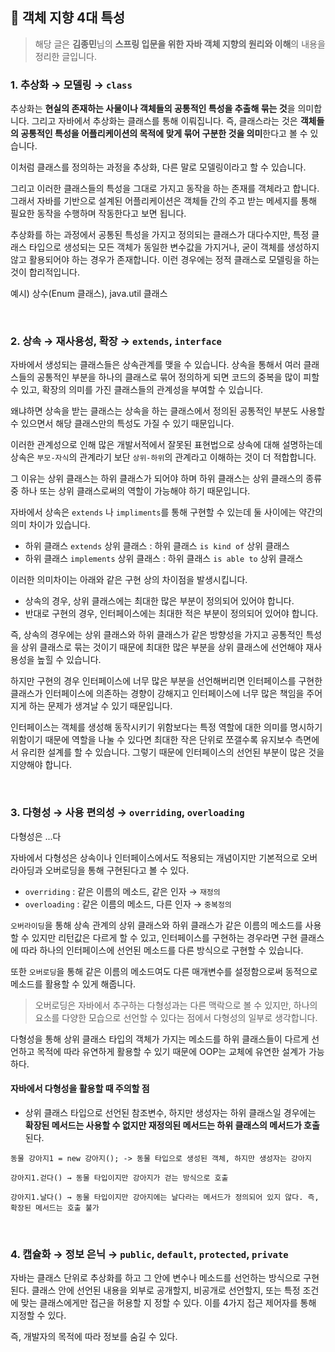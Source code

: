 ## :pushpin: 객체 지향 4대 특성
> 해당 글은 **김종민**님의 **스프링 입문을 위한 자바 객체 지향의 원리와 이해**의 내용을 정리한 글입니다.

### 1. 추상화 → 모델링 →  `class`
추상화는 **현실의 존재하는 사물이나 객체들의 공통적인 특성을 추출해 묶는 것**을 의미합니다. 그리고 자바에서 추상화는 클래스를 통해 이뤄집니다. 즉, 클래스라는 것은 **객체들의 공통적인 특성을 어플리케이션의 목적에 맞게 묶어 구분한 것을 의미**한다고 볼 수 있습니다.

이처럼 클래스를 정의하는 과정을 추상화, 다른 말로 모델링이라고 할 수 있습니다.

그리고 이러한 클래스들의 특성을 그대로 가지고 동작을 하는 존재를 객체라고 합니다. 그래서 자바를 기반으로 설계된 어플리케이션은 객체들 간의 주고 받는 메세지를 통해 필요한 동작을 수행하며 작동한다고 보면 됩니다.

추상화를 하는 과정에서 공통된 특성을 가지고 정의되는 클래스가 대다수지만, 특정 클래스 타입으로 생성되는 모든 객체가 동일한 변수값을 가지거나, 굳이 객체를 생성하지 않고 활용되어야 하는 경우가 존재합니다. 이런 경우에는 정적 클래스로 모델링을 하는 것이 합리적입니다.

예시) 상수(Enum 클래스), java.util 클래스

<br>

### 2. 상속 → 재사용성, 확장 → `extends`, `interface`
자바에서 생성되는 클래스들은 상속관계를 맺을 수 있습니다. 상속을 통해서 여러 클래스들의 공통적인 부분을 하나의 클래스로 묶어 정의하게 되면 코드의 중복을 많이 피할 수 있고, 확장의 의미를 가진 클래스들의 관계성을 부여할 수 있습니다.

왜냐하면 상속을 받는 클래스는 상속을 하는 클래스에서 정의된 공통적인 부분도 사용할 수 있으면서 해당 클래스만의 특성도 가질 수 있기 때문입니다. 

이러한 관계성으로 인해 많은 개발서적에서 잘못된 표현법으로 상속에 대해 설명하는데 상속은 `부모-자식`의 관계라기 보단 `상위-하위`의 관계라고 이해하는 것이 더 적합합니다.

그 이유는 상위 클래스는 하위 클래스가 되어야 하며 하위 클래스는 상위 클래스의 종류 중 하나 또는 상위 클래스로써의 역할이 가능해야 하기 때문입니다.

자바에서 상속은 `extends` 나 `impliments`를 통해 구현할 수 있는데 둘 사이에는 약간의 의미 차이가 있습니다.

- 하위 클래스 `extends` 상위 클래스 :  하위 클래스 `is kind of` 상위 클래스
- 하위 클래스 `implements` 상위 클래스 :  하위 클래스 `is able to` 상위 클래스

이러한 의미차이는 아래와 같은 구현 상의 차이점을 발생시킵니다.

- 상속의 경우, 상위 클래스에는 최대한 많은 부분이 정의되어 있어야 합니다.
- 반대로 구현의 경우, 인터페이스에는 최대한 적은 부분이 정의되어 있어야 합니다.

즉, 상속의 경우에는 상위 클래스와 하위 클래스가 같은 방향성을 가지고 공통적인 특성을 상위 클래스로 묶는 것이기 때문에 최대한 많은 부분을 상위 클래스에 선언해야 재사용성을 높힐 수 있습니다.

하지만 구현의 경우 인터페이스에 너무 많은 부분을 선언해버리면 인터페이스를 구현한 클래스가 인터페이스에 의존하는 경향이 강해지고 인터페이스에 너무 많은 책임을 주어지게 하는 문제가 생겨날 수 있기 때문입니다.

인터페이스는 객체를 생성해 동작시키기 위함보다는 특정 역할에 대한 의미를 명시하기 위함이기 때문에 역할을 나눌 수 있다면 최대한 작은 단위로 쪼갤수록 유지보수 측면에서 유리한 설계를 할 수 있습니다. 그렇기 때문에 인터페이스의 선언된 부분이 많은 것을 지양해야 합니다.


<br>

### 3. 다형성 → 사용 편의성 → `overriding`, `overloading`
다형성은 ...다

자바에서 다형성은 상속이나 인터페이스에서도 적용되는 개념이지만 기본적으로 오버라아딩과 오버로딩을 통해 구현된다고 볼 수 있다.

- `overriding` : 같은 이름의 메소드, 같은 인자 → `재정의`
- `overloading` : 같은 이름의 메소드, 다른 인자 → `중복정의`

`오버라이딩`을 통해 상속 관계의 상위 클래스와 하위 클래스가 같은 이름의 메소드를 사용할 수 있지만 리턴값은 다르게 할 수 있고, 인터페이스를 구현하는 경우라면 구현 클래스에 따라 하나의 인터페이스에 선언된 메소드를 다른 방식으로 구현할 수 있습니다. 

또한 `오버로딩`을 통해 같은 이름의 메소드여도 다른 매개변수를 설정함으로써 동적으로 메소드를 활용할 수 있게 해줍니다.
> 오버로딩은 자바에서 추구하는 다형성과는 다른 맥락으로 볼 수 있지만, 하나의 요소를 다양한 모습으로 선언할 수 있다는 점에서 다형성의 일부로 생각합니다.

다형성을 통해 상위 클래스 타입의 객체가 가지는 메소드를 하위 클래스들이 다르게 선언하고 목적에 따라 유연하게 활용할 수 있기 때문에 OOP는 교체에 유연한 설계가 가능하다.

#### 자바에서 다형성을 활용할 때 주의할 점
- 상위 클래스 타입으로 선언된 참조변수, 하지만 생성자는 하위 클래스일 경우에는 **확장된 메서드는 사용할 수 없지만 재정의된 메서드는 하위 클래스의 메서드가 호출**된다.

```
동물 강아지1 = new 강아지(); -> 동물 타입으로 생성된 객체, 하지만 생성자는 강아지

강아지1.걷다() → 동물 타입이지만 강아지가 걷는 방식으로 호출

강아지1.날다() → 동물 타입이지만 강아지에는 날다라는 메서드가 정의되어 있지 않다. 즉, 확장된 메서드는 호출 불가
```

<br>

### 4. 캡슐화 → 정보 은닉 → `public`, `default`, `protected`, `private`
자바는 클래스 단위로 추상화를 하고 그 안에 변수나 메소드를 선언하는 방식으로 구현된다. 클래스 안에 선언된 내용을 외부로 공개할지, 비공개로 선언할지, 또는 특정 조건에 맞는 클래스에게만 접근을 허용할 지 정할 수 있다. 이를 4가지 접근 제어자를 통해 지정할 수 있다.

즉, 개발자의 목적에 따라 정보를 숨길 수 있다.